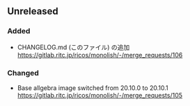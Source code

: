 <!--
Please Keep this comment on the top of this file

How to write Changelog
-----------------------

https://keepachangelog.com/ja/1.0.0/ に基づいて記述していく

- Merge Request毎に記述を追加していく
- 何を変更したかを要約して書く。以下の分類を使う
  - Added      新機能について。
  - Changed    既存機能の変更について。
  - Deprecated 間もなく削除される機能について。
  - Removed    今回で削除された機能について。
  - Fixed      バグ修正について。
  - Security   脆弱性に関する場合。
- 日本語でも英語でも良い事にする

-->

Unreleased
-----------

### Added
- CHANGELOG.md (このファイル) の追加 https://gitlab.ritc.jp/ricos/monolish/-/merge_requests/106

### Changed
- Base allgebra image switched from 20.10.0 to 20.10.1 https://gitlab.ritc.jp/ricos/monolish/-/merge_requests/105
